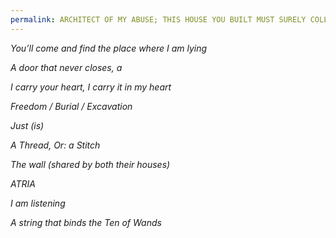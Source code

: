 ```yaml
---
permalink: ARCHITECT OF MY ABUSE; THIS HOUSE YOU BUILT MUST SURELY COLLAPSE…
---
```

*You’ll come and find the place where I am lying* 


*A door that never closes, a* 


*I carry your heart, I carry it in my heart* 


*Freedom / Burial / Excavation*


*Just (is)*


*A Thread, Or: a Stitch* 


*The wall (shared by both their houses)* 


*ATRIA* 


*I am listening*


*A string that binds the Ten of Wands*